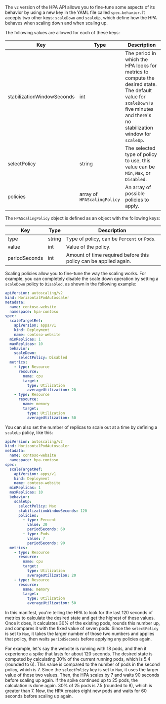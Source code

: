 The `v2` version of the HPA API allows you to fine-tune some aspects of its behavior by using a new key in the YAML file called `spec.behavior`. It accepts two other keys: `scaleDown` and `scaleUp`, which define how the HPA behaves when scaling down and when scaling up.

The following values are allowed for each of these keys:

|Key  |Type  |Description  |
|---------|---------|---------|
|stabilizationWindowSeconds     |int         |The period in which the HPA looks for metrics to compute the desired state. The default value for `scaleDown` is five minutes and there's no stabilization window for `scaleUp`.         |
|selectPolicy     |string         |The selected type of policy to use, this value can be `Min`, `Max`, or `Disabled`.         |
|policies     |array of `HPAScalingPolicy`         |An array of possible policies to apply.         |

The `HPAScalingPolicy` object is defined as an object with the following keys:

|Key  |Type  |Description  |
|---------|---------|---------|
|type     |string         |Type of policy, can be `Percent` or `Pods`.         |
|value     |int         |Value of the policy.         |
|periodSeconds     |int         |Amount of time required before this policy can be applied again.         |

Scaling policies allow you to fine-tune the way the scaling works. For example, you can completely disable the scale down operation by setting a `scaleDown` policy to `Disabled`, as shown in the following example:

```yml
apiVersion: autoscaling/v2
kind: HorizontalPodAutoscaler
metadata:
  name: contoso-website
  namespace: hpa-contoso
spec:
  scaleTargetRef:
    apiVersion: apps/v1
    kind: Deployment
    name: contoso-website
  minReplicas: 1
  maxReplicas: 10
  behavior:
    scaleDown:
      selectPolicy: Disabled
  metrics:
    - type: Resource
      resource:
        name: cpu
        target:
          type: Utilization
          averageUtilization: 20
    - type: Resource
      resource:
        name: memory
        target:
          type: Utilization
          averageUtilization: 50
```

You can also set the number of replicas to scale out at a time by defining a `scaleUp` policy, like this:

```yml
apiVersion: autoscaling/v2
kind: HorizontalPodAutoscaler
metadata:
  name: contoso-website
  namespace: hpa-contoso
spec:
  scaleTargetRef:
    apiVersion: apps/v1
    kind: Deployment
    name: contoso-website
  minReplicas: 1
  maxReplicas: 10
  behavior:
    scaleUp:
      selectPolicy: Max
      stabilizationWindowSeconds: 120
      policies:
        - type: Percent
          value: 30
          periodSeconds: 60
        - type: Pods
          value: 7
          periodSeconds: 90
  metrics:
    - type: Resource
      resource:
        name: cpu
        target:
          type: Utilization
          averageUtilization: 20
    - type: Resource
      resource:
        name: memory
        target:
          type: Utilization
          averageUtilization: 50
```

In this manifest, you're telling the HPA to look for the last 120 seconds of metrics to calculate the desired state and get the highest of these values. Once it does, it calculates 30% of the existing pods, rounds this number up, and compares it with the fixed value of seven pods. Since the `selectPolicy` is set to `Max`, it takes the larger number of those two numbers and applies that policy, then waits `periodSeconds` before applying any policies again.

For example, let's say the website is running with 18 pods, and then it experience a spike that lasts for about 120 seconds. The desired state is computed by calculating 30% of the current running pods, which is 5.4 (rounded to 6). This value is compared to the number of pods in the second policy, which is 7. Since the `selectPolicy` key is set to `Max`, it uses the larger value of those two values. Then, the HPA scales by 7 and waits 90 seconds before scaling up again. If the spike continued up to 25 pods, the calculation is done again. 30% of 25 pods is 7.5 (rounded to 8), which is greater than 7. Now, the HPA creates eight new pods and waits for 60 seconds before scaling up again.
